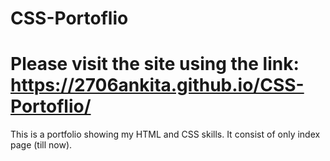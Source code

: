 # CSS-Portoflio
# Please visit the site using the link: https://2706ankita.github.io/CSS-Portoflio/


This is a portfolio showing my HTML and CSS skills. It consist of only index page (till now).



